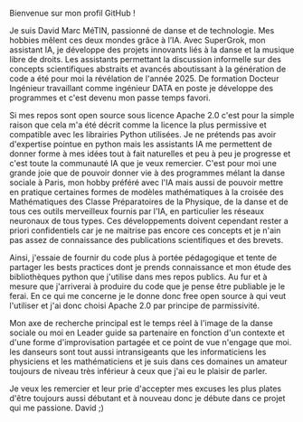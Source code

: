 Bienvenue sur mon profil GitHub !

Je suis David Marc MéTIN, passionné de danse et de technologie. Mes hobbies mêlent ces deux mondes grâce à l’IA. Avec SuperGrok, mon assistant IA, je développe des projets innovants liés à la danse et la musique libre de droits. 
Les assistants permettant la discussion informelle sur des concepts scientifiques abstraits et avancés aboutissant à la génération de code a été pour moi la révélation de l'année 2025. 
De formation Docteur Ingénieur travaillant comme ingénieur DATA en poste je développe des programmes et c'est devenu mon passe temps favori. 

Si mes repos sont open source sous licence Apache 2.0 c'est pour la simple raison que cela m'a été décrit comme la licence la plus permissive et compatible avec les librairies Python utilisées.
Je ne prétends pas avoir d'expertise pointue en python mais les assistants IA me permettent de donner forme à mes idées tout à fait naturelles et peu à peu je progresse et c'est toute la communauté IA que je veux remercier.
C'est pour moi une grande joie que de pouvoir donner vie à des programmes mélant la danse sociale à Paris, mon hobby préféré avec l'IA mais aussi de pouvoir mettre en pratique certaines formes de modèles mathématiques à la croisée 
des Mathématiques des Classe Préparatoires de la Physique, de la danse et de tous ces outils merveilleux fournis par l'IA, en particulier les réseaux neuronaux de tous types. Ces développements doivent cependant rester a priori 
confidentiels car je ne maitrise pas encore ces concepts et je n'ain pas assez de connaissance des publications scientifiques et des brevets.

Ainsi, j'essaie de fournir du code plus à portée pédagogique et tente de partager les bests practices dont je prends connaissance et mon étude des bibliothèques python que j'utilise dans mes repos publics.
Au fur et à mesure que j'arriverai à produire du code que je pense être publiable je le ferai. En ce qui me concerne je le donne donc free open source à qui veut l'utiliser et j'ai donc choisi Apache 2.0 par principe de parmissivité.

Mon axe de recherche principal est le temps réel à l'image de la danse sociale ou moi en  Leader guide sa partenaire en fonction d'un contexte et d'une forme d'improvisation partagée et ce point de vue n'engage que moi. les danseurs
sont tout aussi intransigeants que les informaticiens les physiciens et les mathématiciens et je suis dans ces domaines un amateur toujours de niveau très inférieur à ceux que j'ai eu le plaisir de parler. 

Je veux les remercier et leur prie d'accepter mes excuses les plus plates d'être toujours aussi débutant et à nouveau donc je débute dans ce projet qui me passione.
David ;)



